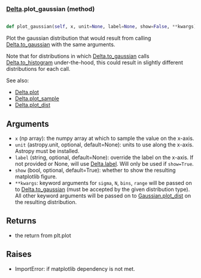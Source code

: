 ### [Delta](Delta.md).plot_gaussian (method)


```py

def plot_gaussian(self, x, unit=None, label=None, show=False, **kwargs)

```



Plot the gaussian distribution that would result from calling
[Delta.to_gaussian](Delta.to_gaussian.md) with the same arguments.

Note that for distributions in which [Delta.to_gaussian](Delta.to_gaussian.md) calls
[Delta.to_histogram](Delta.to_histogram.md) under-the-hood, this could result in slightly
different distributions for each call.

See also:

* [Delta.plot](Delta.plot.md)
* [Delta.plot_sample](Delta.plot_sample.md)
* [Delta.plot_dist](Delta.plot_dist.md)

Arguments
-----------
* `x` (np array): the numpy array at which to sample the value on the
    x-axis.
* `unit` (astropy.unit, optional, default=None): units to use along
    the x-axis.  Astropy must be installed.
* `label` (string, optional, default=None): override the label on the
    x-axis.  If not provided or None, will use [Delta.label](Delta.label.md).  Will
    only be used if `show=True`.
* `show` (bool, optional, default=True): whether to show the resulting
    matplotlib figure.
* `**kwargs`: keyword arguments for `sigma`, `N`, `bins`, `range` will
    be passed on to [Delta.to_gaussian](Delta.to_gaussian.md) (must be accepted by the
    given distribution type).  All other keyword arguments will be passed
    on to [Gaussian.plot_dist](Gaussian.plot_dist.md) on the resulting distribution.

Returns
--------
* the return from plt.plot

Raises
--------
* ImportError: if matplotlib dependency is not met.

